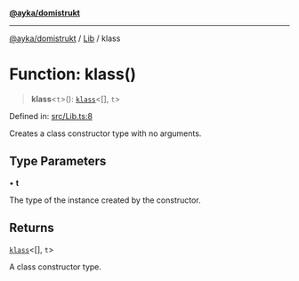 [**@ayka/domistrukt**](../../../README.md)

***

[@ayka/domistrukt](../../../globals.md) / [Lib](../README.md) / klass

# Function: klass()

> **klass**\<`t`\>(): [`klass`](../../Types/type-aliases/klass.md)\<\[\], `t`\>

Defined in: [src/Lib.ts:8](https://github.com/AndreyMork/domistrukt/blob/d336ce883f586949cec0ae80ccb1b178d7aa8196/src/Lib.ts#L8)

Creates a class constructor type with no arguments.

## Type Parameters

• **t**

The type of the instance created by the constructor.

## Returns

[`klass`](../../Types/type-aliases/klass.md)\<\[\], `t`\>

A class constructor type.
